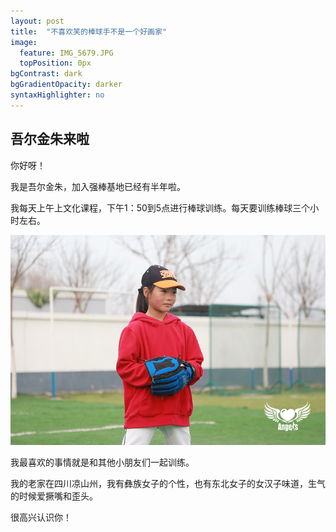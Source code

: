```yaml
---
layout: post
title:  "不喜欢笑的棒球手不是一个好画家"
image:
  feature: IMG_5679.JPG
  topPosition: 0px
bgContrast: dark
bgGradientOpacity: darker
syntaxHighlighter: no
---
```


## 吾尔金朱来啦
你好呀！

我是吾尔金朱，加入强棒基地已经有半年啦。

我每天上午上文化课程，下午1：50到5点进行棒球训练。每天要训练棒球三个小时左右。

![001.jpg](../assets/images/hero/金珠.jpg)

我最喜欢的事情就是和其他小朋友们一起训练。

我的老家在四川凉山州，我有彝族女子的个性，也有东北女子的女汉子味道，生气的时候爱撅嘴和歪头。

很高兴认识你！

<div class="img img--fullContainer img--14xLeading" style="background-image: url({{ site.baseurl_posts_img }}IMG_5679.JPG);"></div>
